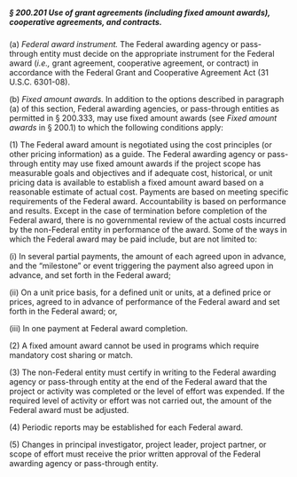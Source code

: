 ##### § 200.201 Use of grant agreements (including fixed amount awards), cooperative agreements, and contracts. #####

(a) *Federal award instrument.* The Federal awarding agency or pass-through entity must decide on the appropriate instrument for the Federal award (*i.e.,* grant agreement, cooperative agreement, or contract) in accordance with the Federal Grant and Cooperative Agreement Act (31 U.S.C. 6301-08).

(b) *Fixed amount awards.* In addition to the options described in paragraph (a) of this section, Federal awarding agencies, or pass-through entities as permitted in § 200.333, may use fixed amount awards (see *Fixed amount awards* in § 200.1) to which the following conditions apply:

(1) The Federal award amount is negotiated using the cost principles (or other pricing information) as a guide. The Federal awarding agency or pass-through entity may use fixed amount awards if the project scope has measurable goals and objectives and if adequate cost, historical, or unit pricing data is available to establish a fixed amount award based on a reasonable estimate of actual cost. Payments are based on meeting specific requirements of the Federal award. Accountability is based on performance and results. Except in the case of termination before completion of the Federal award, there is no governmental review of the actual costs incurred by the non-Federal entity in performance of the award. Some of the ways in which the Federal award may be paid include, but are not limited to:

(i) In several partial payments, the amount of each agreed upon in advance, and the “milestone” or event triggering the payment also agreed upon in advance, and set forth in the Federal award;

(ii) On a unit price basis, for a defined unit or units, at a defined price or prices, agreed to in advance of performance of the Federal award and set forth in the Federal award; or,

(iii) In one payment at Federal award completion.

(2) A fixed amount award cannot be used in programs which require mandatory cost sharing or match.

(3) The non-Federal entity must certify in writing to the Federal awarding agency or pass-through entity at the end of the Federal award that the project or activity was completed or the level of effort was expended. If the required level of activity or effort was not carried out, the amount of the Federal award must be adjusted.

(4) Periodic reports may be established for each Federal award.

(5) Changes in principal investigator, project leader, project partner, or scope of effort must receive the prior written approval of the Federal awarding agency or pass-through entity.